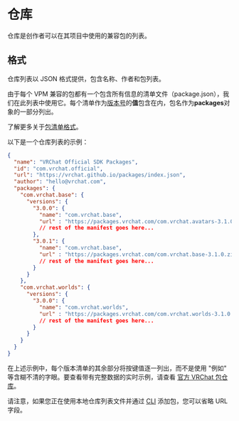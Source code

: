 # 仓库

仓库是创作者可以在其项目中使用的兼容包的列表。

## 格式
仓库列表以 JSON 格式提供，包含名称、作者和包列表。

由于每个 VPM 兼容的包都有一个包含所有信息的清单文件（package.json），我们在此列表中使用它。每个清单作为[版本号](https://semver.org/)的**值**包含在内，包名作为**packages**对象的一部分列出。

了解更多关于[包清单格式](/vcc.docs.vrchat.com/vpm/packages#vpm-manifest-additions)。

以下是一个仓库列表的示例：

```json
{
  "name": "VRChat Official SDK Packages",
  "id": "com.vrchat.official",
  "url": "https://vrchat.github.io/packages/index.json",
  "author": "hello@vrchat.com",
  "packages": {
    "com.vrchat.base": {
      "versions": {
        "3.0.0": {
          "name": "com.vrchat.base",
          "url" : "https://packages.vrchat.com/com.vrchat.avatars-3.1.0.zip",
          // rest of the manifest goes here...
        },
        "3.0.1": {
          "name": "com.vrchat.base",
          "url" : "https://packages.vrchat.com/com.vrchat.base-3.1.0.zip",
          // rest of the manifest goes here...
        }
      }
    },
    "com.vrchat.worlds": {
      "versions": {
        "3.0.0": {
          "name": "com.vrchat.worlds",
          "url" : "https://packages.vrchat.com/com.vrchat.worlds-3.1.0.zip",
          // rest of the manifest goes here...
        }
      }
    }
  }
}
```
在上述示例中，每个版本清单的其余部分将按键值逐一列出，而不是使用 "例如" 等含糊不清的字眼。要查看带有完整数据的实时示例，请查看 [官方 VRChat 包仓库](https://packages.vrchat.com/official)。

请注意，如果您正在使用本地仓库列表文件并通过 [CLI](/vcc.docs.vrchat.com/vpm/cli) 添加包，您可以省略 URL 字段。